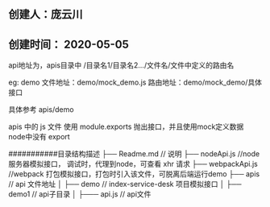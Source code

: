 ## 创建人：庞云川
## 创建时间： 2020-05-05


api地址为，apis目录中   /目录名1/目录名2.../文件名/文件中定义的路由名

eg: demo
文件地址：demo/mock_demo.js
路由地址：demo/mock_demo/具体接口

具体参考 apis/demo

apis 中的 js 文件 使用 module.exports  抛出接口，并且使用mock定义数据
node中没有 export 


###########目录结构描述
├── Readme.md                   // 说明
├── nodeApi.js               //node 服务器模拟接口， 调试时，代理到node，可查看 xhr 请求
├── webpackApi.js            //webpack 打包模拟接口，打包时引入该文件，可脱离后端运行demo
├── apis      // api 文件地址
│   ├── demo      // index-service-desk 项目模拟接口 
│   ├── demo1                   // api子目录
│       ├─── api.js                         // api文件


